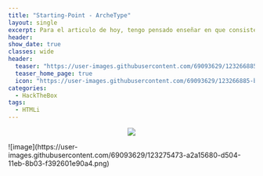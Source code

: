 ```yaml
---
title: "Starting-Point - ArcheType"
layout: single
excerpt: Para el articulo de hoy, tengo pensado enseñar en que consiste una inyección de código malicioso HTML, o mas conocida como “HTML injection”. Antes de iniciar con la explotación de esta vulnerabilidad, que esta tan presente en los servidores web, voy a hacer un corto resumen de ¿Qué es HTML? y ¿Para que sirve?.
header:
show_date: true
classes: wide
header:
  teaser: "https://user-images.githubusercontent.com/69093629/123266885-b34dce80-d4fc-11eb-8d58-50d3a3d91766.png"
  teaser_home_page: true
  icon: "https://user-images.githubusercontent.com/69093629/123266885-b34dce80-d4fc-11eb-8d58-50d3a3d91766.png"
categories:
  - HackTheBox
tags:
  - HTMLi
---
```


<p align="center">
<img src="https://user-images.githubusercontent.com/69093629/123266885-b34dce80-d4fc-11eb-8d58-50d3a3d91766.png">
</p>
![image](https://user-images.githubusercontent.com/69093629/123275473-a2a15680-d504-11eb-8b03-f392601e90a4.png)


